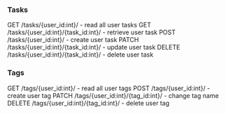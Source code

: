 ### Tasks

GET /tasks/{user_id:int}/ - read all user tasks
GET /tasks/{user_id:int}/{task_id:int}/ - retrieve user task
POST /tasks/{user_id:int}/ - create user task
PATCH /tasks/{user_id:int}/{task_id:int}/ - update user task
DELETE /tasks/{user_id:int}/{task_id:int}/ - delete user task

### Tags

GET /tags/{user_id:int}/ - read all user tags
POST /tags/{user_id:int}/ - create user tag
PATCH /tags/{user_id:int}/{tag_id:int}/ - change tag name
DELETE /tags/{user_id:int}/{tag_id:int}/ - delete user tag
